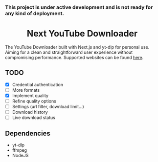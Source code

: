 ### This project is under active development and is not ready for any kind of deployment.

<h1 align="center">
  Next YouTube Downloader
</h1>

The YouTube Downloader built with Next.js and yt-dlp for personal use. 
Aiming for a clean and straightforward user experience without compromising performance. 
Supported websites can be found [here](https://github.com/yt-dlp/yt-dlp/blob/master/supportedsites.md).

## TODO
- [x] Credential authentication
- [ ] More formats
- [x] Implement quality
- [ ] Refine quality options
- [ ] Settings (url filter, download limit...)
- [ ] Download history
- [ ] Live download status

## Dependencies
- yt-dlp
- ffmpeg
- NodeJS